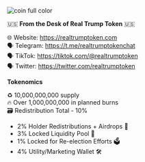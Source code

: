 ![coin full color](https://user-images.githubusercontent.com/85405419/121792452-1b470f80-cbf5-11eb-8475-1e59ea8a55f1.png)

🇺🇸 **From the Desk of Real Trump Token** 🇺🇸

🌐  Website:  https://realtrumptoken.com <br/>
🗣  Telegram:  https://t.me/realtrumptokenchat <br/>
🗣  TikTok:  https://tiktok.com/@realtrumptoken <br/>
🗣  Twitter:  https://twitter.com/realtrumptoken <br/>

**Tokenomics** <br/> 

♻️  10,000,000,000 supply <br/>
🔥  Over 1,000,000,000 in planned burns <br/>
🗃  Redistribution Total - 10% <br/>
- 2% Holder Redistributions + Airdrops  💸 <br/>
- 3% Locked Liquidity Pool  🏦 <br/>
- 1% Locked for Re-election Efforts  🗳️ <br/>
- 4% Utility/Marketing Wallet  🛠️ <br/>
